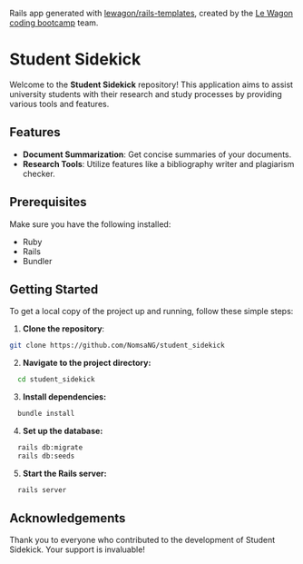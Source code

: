 Rails app generated with [lewagon/rails-templates](https://github.com/lewagon/rails-templates), created by the [Le Wagon coding bootcamp](https://www.lewagon.com) team.


# Student Sidekick

Welcome to the **Student Sidekick** repository! This application aims to assist university students with their research and study processes by providing various tools and features.

## Features

- **Document Summarization**: Get concise summaries of your documents.
- **Research Tools**: Utilize features like a bibliography writer and plagiarism checker.

## Prerequisites

Make sure you have the following installed:

- Ruby
- Rails
- Bundler

## Getting Started

To get a local copy of the project up and running, follow these simple steps:

1. **Clone the repository**:
```bash
git clone https://github.com/NomsaNG/student_sidekick
```

2. **Navigate to the project directory:**
```bash
  cd student_sidekick
```
3. **Install dependencies:**
```bash
  bundle install
```
4. **Set up the database:**
```bash
  rails db:migrate
  rails db:seeds
```
5. **Start the Rails server:**
```bash
  rails server
```

## Acknowledgements
Thank you to everyone who contributed to the development of Student Sidekick. Your support is invaluable!

